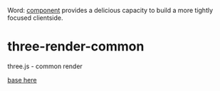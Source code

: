 Word: [component](https://github.com/component/component) provides a delicious capacity to build a more tightly focused clientside.

three-render-common
===================

three.js - common render

[base here](https://github.com/nomilous/three)

